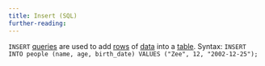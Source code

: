 ```yaml
---
title: Insert (SQL)
further-reading:
---
```



`INSERT` [queries](/query-databases) are used to add [rows](/row-databases) of [data](/data) into a [table](/table-databases). Syntax: `INSERT INTO people (name, age, birth_date) VALUES ("Zee", 12, "2002-12-25");`

